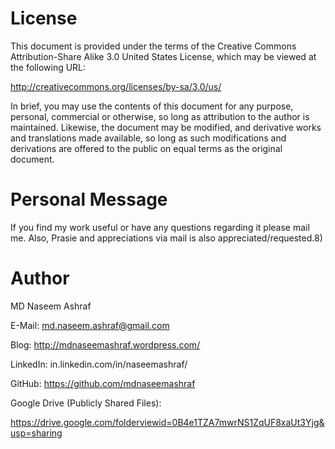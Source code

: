 License
==========

This document is provided under the terms of the Creative Commons Attribution-Share Alike 3.0 United States License, which may be viewed at the following URL:

http://creativecommons.org/licenses/by-sa/3.0/us/

In brief, you may use the contents of this document for any purpose, personal, commercial or otherwise, so long as attribution to the author is maintained. Likewise, the document may be modified, and derivative works and translations made available, so long as such modifications and derivations are offered to the public on equal terms as the original document.

Personal Message
=================

If you find my work useful or have any questions regarding it please mail me. Also, Prasie and appreciations via mail is also appreciated/requested.8)

Author
===========

MD Naseem Ashraf

E-Mail: md.naseem.ashraf@gmail.com

Blog: http://mdnaseemashraf.wordpress.com/

LinkedIn: in.linkedin.com/in/naseemashraf/

GitHub: https://github.com/mdnaseemashraf

Google Drive (Publicly Shared Files):

https://drive.google.com/folderviewid=0B4e1TZA7mwrNS1ZqUF8xaUt3Yjg&usp=sharing
